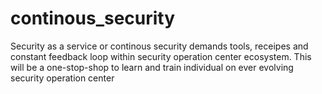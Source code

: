 # continous_security
Security as a service or continous security demands tools, receipes and constant feedback loop within security operation center ecosystem. This will be a one-stop-shop to learn and train individual on ever evolving security operation center

